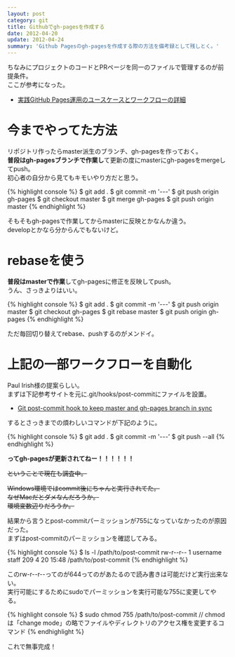 ```yaml
---
layout: post
category: git
title: Githubでgh-pagesを作成する
date: 2012-04-20
update: 2012-04-24
summary: 'Github Pagesのgh-pagesを作成する際の方法を備考録として残しとく。'
---
```


ちなみにプロジェクトのコードとPRページを同一のファイルで管理するのが前提条件。  
ここが参考になった。

* [実践GitHub Pages運用のユースケースとワークフローの詳細](http://tokkono.cute.coocan.jp/blog/slow/index.php/programming/github-pages-workflow/ '実践GitHub Pages運用のユースケースとワークフローの詳細')

# 今までやってた方法

リポジトリ作ったらmaster派生のブランチ、gh-pagesを作っておく。  
**普段はgh-pagesブランチで作業し**て更新の度にmasterにgh-pagesをmergeしてpush。  
初心者の自分から見てもキモいやり方だと思う。

{% highlight console %}
$ git add .
$ git commit -m '---'
$ git push origin gh-pages
$ git checkout master
$ git merge gh-pages
$ git push origin master
{% endhighlight %}

そもそもgh-pagesで作業してからmasterに反映とかなんか違う。  
developとかなら分からんでもないけど。

# rebaseを使う

**普段はmasterで作業**してgh-pagesに修正を反映してpush。  
うん、さっきよりはいい。

{% highlight console %}
$ git add .
$ git commit -m '---'
$ git push origin master
$ git checkout gh-pages
$ git rebase master
$ git push origin gh-pages
{% endhighlight %}

ただ毎回切り替えてrebase、pushするのがメンドイ。

# 上記の一部ワークフローを自動化

Paul Irish様の提案らしい。  
まずは下記参考サイトを元に.git/hooks/post-commitにファイルを設置。

* [Git post-commit hook to keep master and gh-pages branch in sync](http://get.inject.io/n/XxsZ6RE7 'Git post-commit hook to keep master and gh-pages branch in sync')

するとさっきまでの煩わしいコマンドが下記のように。

{% highlight console %}
$ git add .
$ git commit -m '---'
$ git push --all
{% endhighlight %}

**ってgh-pagesが更新されてねー！！！！！！**

<p><del>ということで現在も調査中。</del></p>

<p><del>Windows環境ではcommit後にちゃんと実行されてた。<br />なぜMacだとダメなんだろうか。<br />環境変数辺りだろうか。</del></p>

結果から言うとpost-commitパーミッションが755になっていなかったのが原因だった。  
まずはpost-commitのパーミッションを確認してみる。

{% highlight console %}
$ ls -l /path/to/post-commit
rw-r--r--  1 username  staff  209  4 20 15:48 /path/to/post-commit
{% endhighlight %}

このrw-r--r--ってのが644ってのがあたるので読み書きは可能だけど実行出来ない。  
実行可能にするためにsudoでパーミッションを実行可能な755に変更してやる。

{% highlight console %}
$ sudo chmod 755 /path/to/post-commit // chmodは「change mode」の略でファイルやディレクトリのアクセス権を変更するコマンド
{% endhighlight %}

これで無事完成！




